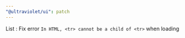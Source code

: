 ```yaml
---
"@ultraviolet/ui": patch
---
```


List : Fix error `In HTML, <tr> cannot be a child of <tr>` when loading
